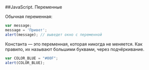 ##JavaScript. Переменные

Обычная переменная:
```javascript
var message;
message = 'Привет';
alert(message); // выведет окно с переменной

```
Константа — это переменная, которая никогда не меняется. Как правило, их называют большими буквами, через подчёркивание.
```javascript
var COLOR_BLUE = "#00F";
alert(COLOR_BLUE);
```